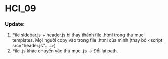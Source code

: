 # HCI_09
### Update:
1. File sidebar.js + header.js bị thay thành file .html trong thư mục templates. Mọi người copy vào trong file .html của mình (thay bỏ <script src="header.js".....>)
2. File .js khác chuyển vào thư mục .js -> Đổi lại path.
